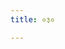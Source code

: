 ```yaml
---
title: ०३०

---
```

<div class="js_include" url="vetAla-panchavimshatikA/023.md"  newLevelForH1="2" includeTitle="false"> </div>